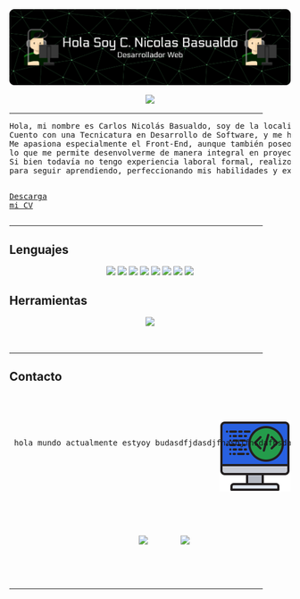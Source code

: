 <img src="https://github.com/CNBasualdo/CNBasualdo/blob/main/GitBanner%20(2).png">

<p align="center">
  <a href="https://github.com/DenverCoder1/readme-typing-svg"><img src="https://readme-typing-svg.herokuapp.com?font=Russo+One&color=03AC4FFF&center=true&vCenter=true&width=600&height=100&lines=Espcialidad;Desarrollado+FrontEnd"></a>
</p>

<hr width="90%" >
<pre>
Hola, mi nombre es Carlos Nicolás Basualdo, soy de la localidad de Serodino. 
Cuento con una Tecnicatura en Desarrollo de Software, y me he especializado principalmente en el desarrollo web.
Me apasiona especialmente el Front-End, aunque también poseo conocimientos en Back-End,
lo que me permite desenvolverme de manera integral en proyectos web.
Si bien todavía no tengo experiencia laboral formal, realizo proyectos personales
para seguir aprendiendo, perfeccionando mis habilidades y explorando nuevas tecnologías.

  <a href="https://drive.google.com/file/d/1OL-pYjC8jb3u3bbqLswQooZkah4ExeZf/view?usp=sharing" target="_blank">Descarga mi CV</a>
</pre>
<hr width="90%" >
  
<h2> Lenguajes</h2>
  <p align="center">
   
  <img src="https://skillicons.dev/icons?i=html"/>
      <img src="https://skillicons.dev/icons?i=css"/>
      <img src="https://skillicons.dev/icons?i=bootstrap"/>
      <img src="https://skillicons.dev/icons?i=js"/>
      <img src="https://skillicons.dev/icons?i=react"/>
      <img src="https://skillicons.dev/icons?i=py"/>
      <img src="https://skillicons.dev/icons?i=django"/>
      <img src="https://skillicons.dev/icons?i=git"/>
  
  </p>

<h2>Herramientas</h2>
  <p align="center">
    <a >
      <img src="https://skillicons.dev/icons?i=vscode,github,postgres,docker," />
    </a>
  </p>

<br>

<hr width="90%" >

<h2>Contacto</h2>

<pre>

  
  
    <img align="right" src="https://github.com/CNBasualdo/CNBasualdo/blob/main/icono9.png">
  
 hola mundo actualmente estyoy budasdfjdasdjfnasdjfnsdafnsdafasdf
  
  
  
  
  
  
  
  <p align="center">
      <a href="https://www.linkedin.com/in/nicolasbasualdo233/"><img src="https://skillicons.dev/icons?i=linkedin"/></a>       <a><img src="https://skillicons.dev/icons?i=vite" /></a>
  </p>

</pre>
  

<hr width="90%" >


